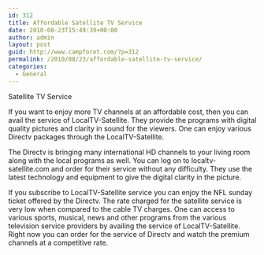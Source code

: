 ```yaml
---
id: 312
title: Affordable Satellite TV Service
date: 2010-08-23T15:49:39+00:00
author: admin
layout: post
guid: http://www.campforet.com/?p=312
permalink: /2010/08/23/affordable-satellite-tv-service/
categories:
  - General
---
```

Satellite TV Service

If you want to enjoy more TV channels at an affordable cost, then you can avail the service of LocalTV-Satellite. They provide the programs with digital quality pictures and clarity in sound for the viewers. One can enjoy various Directv packages through the LocalTV-Satellite.

The Directv is bringing many international HD channels to your living room along with the local programs as well. You can log on to localtv-satellite.com and order for their service without any difficulty. They use the latest technology and equipment to give the digital clarity in the picture.

If you subscribe to LocalTV-Satellite service you can enjoy the NFL sunday ticket offered by the Directv. The rate charged for the satellite service is very low when compared to the cable TV charges. One can access to various sports, musical, news and other programs from the various television service providers by availing the service of LocalTV-Satellite. Right now you can order for the service of Directv and watch the premium channels at a competitive rate.